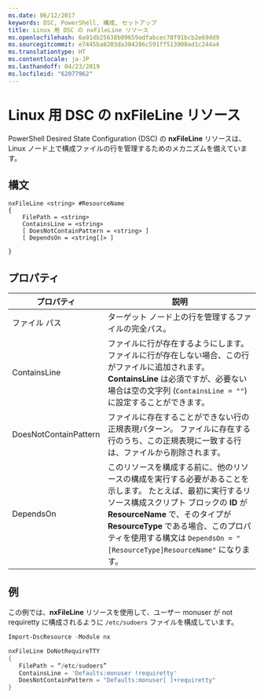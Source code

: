 ```yaml
---
ms.date: 06/12/2017
keywords: DSC, PowerShell, 構成, セットアップ
title: Linux 用 DSC の nxFileLine リソース
ms.openlocfilehash: 6a91db25638b09659adfabcec78f91bcb2e69dd9
ms.sourcegitcommit: e7445ba8203da304286c591ff513900ad1c244a4
ms.translationtype: HT
ms.contentlocale: ja-JP
ms.lasthandoff: 04/23/2019
ms.locfileid: "62077962"
---
```

# <a name="dsc-for-linux-nxfileline-resource"></a>Linux 用 DSC の nxFileLine リソース

PowerShell Desired State Configuration (DSC) の **nxFileLine** リソースは、Linux ノード上で構成ファイルの行を管理するためのメカニズムを備えています。

## <a name="syntax"></a>構文

```
nxFileLine <string> #ResourceName
{
    FilePath = <string>
    ContainsLine = <string>
    [ DoesNotContainPattern = <string> ]
    [ DependsOn = <string[]> ]

}
```

## <a name="properties"></a>プロパティ

|  プロパティ |  説明 |
|---|---|
| ファイル パス| ターゲット ノード上の行を管理するファイルの完全パス。|
| ContainsLine| ファイルに行が存在するようにします。 ファイルに行が存在しない場合、この行がファイルに追加されます。 **ContainsLine** は必須ですが、必要ない場合は空の文字列 (`ContainsLine = ""`) に設定することができます。|
| DoesNotContainPattern| ファイルに存在することができない行の正規表現パターン。 ファイルに存在する行のうち、この正規表現に一致する行は、ファイルから削除されます。|
| DependsOn | このリソースを構成する前に、他のリソースの構成を実行する必要があることを示します。 たとえば、最初に実行するリソース構成スクリプト ブロックの **ID** が **ResourceName** で、そのタイプが **ResourceType** である場合、このプロパティを使用する構文は `DependsOn = "[ResourceType]ResourceName"` になります。|

## <a name="example"></a>例

この例では、**nxFileLine** リソースを使用して、ユーザー monuser が not requiretty に構成されるように `/etc/sudoers` ファイルを構成しています。

```powershell
Import-DscResource -Module nx

nxFileLine DoNotRequireTTY
{
   FilePath = “/etc/sudoers”
   ContainsLine = 'Defaults:monuser !requiretty'
   DoesNotContainPattern = "Defaults:monuser[ ]+requiretty"
}
```